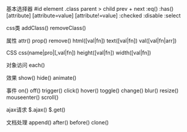 基本选择器
 #id
 element
 .class
 parent > child
 prev + next
 :eq()
 :has()
 [attribute]
 [attribute=value]
 [attribute!=value]
 :checked
 :disable
 :select

css类
 addClass()
 removeClass()

属性
 attr()
 prop()
 remove()
 html([val|fn])
 text([val|fn])
 val([val|fn|arr])
 
CSS
 css(name|pro|[,val|fn])
 height([val|fn])
 width([val|fn])
 
对象访问
 each()

效果
 show()
 hide()
 animate()

事件
 on()
 off()
 trigger()
 click()
 hover()
 toggle()
 change()
 blur()
 resize()
 mouseenter()
 scroll()

ajax请求
 $.ajax()
 $.get()

文档处理
 append()
 after()
 before()
 clone()